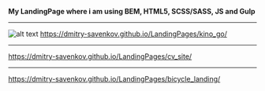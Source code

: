 **My LandingPage where i am using BEM, HTML5, SCSS/SASS, JS and Gulp**

* * *
![alt text](screens/kinogo.png "Описание будет тут")​
https://dmitry-savenkov.github.io/LandingPages/kino_go/
* * *
https://dmitry-savenkov.github.io/LandingPages/cv_site/
* * *
https://dmitry-savenkov.github.io/LandingPages/bicycle_landing/
